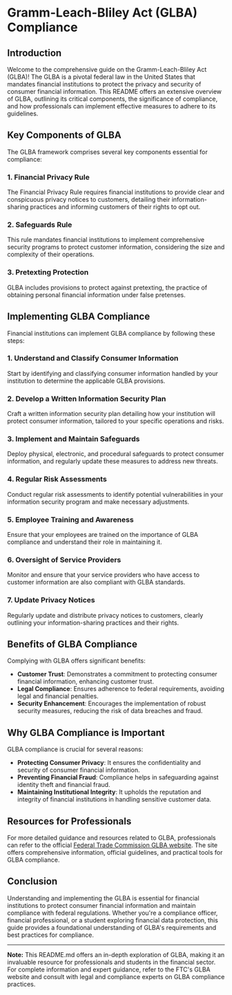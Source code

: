 # Gramm-Leach-Bliley Act (GLBA) Compliance

## Introduction

Welcome to the comprehensive guide on the Gramm-Leach-Bliley Act (GLBA)! The GLBA is a pivotal federal law in the United States that mandates financial institutions to protect the privacy and security of consumer financial information. This README offers an extensive overview of GLBA, outlining its critical components, the significance of compliance, and how professionals can implement effective measures to adhere to its guidelines.

## Key Components of GLBA

The GLBA framework comprises several key components essential for compliance:

### 1. Financial Privacy Rule

The Financial Privacy Rule requires financial institutions to provide clear and conspicuous privacy notices to customers, detailing their information-sharing practices and informing customers of their rights to opt out.

### 2. Safeguards Rule

This rule mandates financial institutions to implement comprehensive security programs to protect customer information, considering the size and complexity of their operations.

### 3. Pretexting Protection

GLBA includes provisions to protect against pretexting, the practice of obtaining personal financial information under false pretenses.

## Implementing GLBA Compliance

Financial institutions can implement GLBA compliance by following these steps:

### 1. Understand and Classify Consumer Information

Start by identifying and classifying consumer information handled by your institution to determine the applicable GLBA provisions.

### 2. Develop a Written Information Security Plan

Craft a written information security plan detailing how your institution will protect consumer information, tailored to your specific operations and risks.

### 3. Implement and Maintain Safeguards

Deploy physical, electronic, and procedural safeguards to protect consumer information, and regularly update these measures to address new threats.

### 4. Regular Risk Assessments

Conduct regular risk assessments to identify potential vulnerabilities in your information security program and make necessary adjustments.

### 5. Employee Training and Awareness

Ensure that your employees are trained on the importance of GLBA compliance and understand their role in maintaining it.

### 6. Oversight of Service Providers

Monitor and ensure that your service providers who have access to customer information are also compliant with GLBA standards.

### 7. Update Privacy Notices

Regularly update and distribute privacy notices to customers, clearly outlining your information-sharing practices and their rights.

## Benefits of GLBA Compliance

Complying with GLBA offers significant benefits:

- **Customer Trust**: Demonstrates a commitment to protecting consumer financial information, enhancing customer trust.
- **Legal Compliance**: Ensures adherence to federal requirements, avoiding legal and financial penalties.
- **Security Enhancement**: Encourages the implementation of robust security measures, reducing the risk of data breaches and fraud.

## Why GLBA Compliance is Important

GLBA compliance is crucial for several reasons:

- **Protecting Consumer Privacy**: It ensures the confidentiality and security of consumer financial information.
- **Preventing Financial Fraud**: Compliance helps in safeguarding against identity theft and financial fraud.
- **Maintaining Institutional Integrity**: It upholds the reputation and integrity of financial institutions in handling sensitive customer data.

## Resources for Professionals

For more detailed guidance and resources related to GLBA, professionals can refer to the official [Federal Trade Commission GLBA website](https://www.ftc.gov/business-guidance/privacy-security/gramm-leach-bliley-act). The site offers comprehensive information, official guidelines, and practical tools for GLBA compliance.

## Conclusion

Understanding and implementing the GLBA is essential for financial institutions to protect consumer financial information and maintain compliance with federal regulations. Whether you're a compliance officer, financial professional, or a student exploring financial data protection, this guide provides a foundational understanding of GLBA's requirements and best practices for compliance.

---

**Note:** This README.md offers an in-depth exploration of GLBA, making it an invaluable resource for professionals and students in the financial sector. For complete information and expert guidance, refer to the FTC's GLBA website and consult with legal and compliance experts on GLBA compliance practices.
